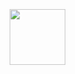 <div id="header" align="center">
  <img src="/assets/CyberSpider-UG-Outline-Glitch.gif" width="100"/>
</div>
